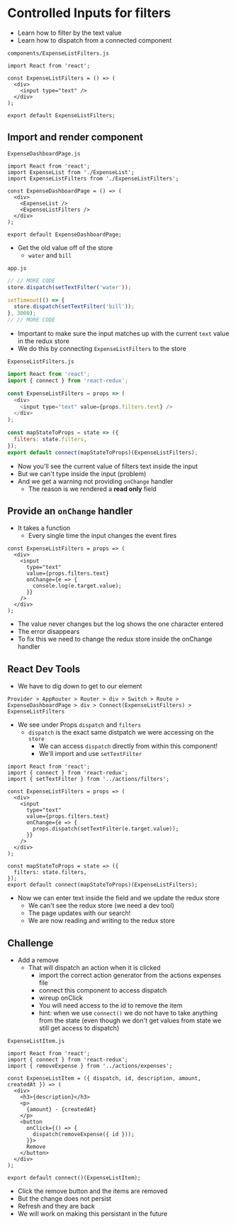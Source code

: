 # Controlled Inputs for filters
* Learn how to filter by the text value
* Learn how to dispatch from a connected component

`components/ExpenseListFilters.js`

```
import React from 'react';

const ExpenseListFilters = () => (
  <div>
    <input type="text" />
  </div>
);

export default ExpenseListFilters;
```

## Import and render component
`ExpenseDashboardPage.js`

```
import React from 'react';
import ExpenseList from './ExpenseList';
import ExpenseListFilters from './ExpenseListFilters';

const ExpenseDashboardPage = () => (
  <div>
    <ExpenseList />
    <ExpenseListFilters />
  </div>
);

export default ExpenseDashboardPage;
```

* Get the old value off of the store
    - `water` and `bill`

`app.js`
```js
// // MORE CODE
store.dispatch(setTextFilter('water'));

setTimeout(() => {
  store.dispatch(setTextFilter('bill'));
}, 3000);
// // MORE CODE
```

* Important to make sure the input matches up with the current `text` value in the redux store
* We do this by connecting `ExpenseListFilters` to the store

`ExpenseListFilters.js`

```js
import React from 'react';
import { connect } from 'react-redux';

const ExpenseListFilters = props => (
  <div>
    <input type="text" value={props.filters.text} />
  </div>
);

const mapStateToProps = state => ({
  filters: state.filters,
});
export default connect(mapStateToProps)(ExpenseListFilters);
```

* Now you'll see the current value of filters text inside the input
* But we can't type inside the input (problem)
* And we get a warning not providing `onChange` handler
    - The reason is we rendered a **read only** field

## Provide an `onChange` handler
* It takes a function
    - Every single time the input changes the event fires

```
const ExpenseListFilters = props => (
  <div>
    <input
      type="text"
      value={props.filters.text}
      onChange={e => {
        console.log(e.target.value);
      }}
    />
  </div>
);
```

* The value never changes but the log shows the one character entered
* The error disappears
* To fix this we need to change the redux store inside the onChange handler

## React Dev Tools
* We have to dig down to get to our element

```
Provider > AppRouter > Router > div > Switch > Route > ExpenseDashboardPage > div > Connect(ExpenseListFilters) > ExpenseListFilters
```

* We see under Props `dispatch` and `filters`
    - `dispatch` is the exact same distpatch we were accessing on the `store`
        + We can access `dispatch` directly from within this component!
        + We'll import and use `setTextFilter`

```
import React from 'react';
import { connect } from 'react-redux';
import { setTextFilter } from '../actions/filters';

const ExpenseListFilters = props => (
  <div>
    <input
      type="text"
      value={props.filters.text}
      onChange={e => {
        props.dispatch(setTextFilter(e.target.value));
      }}
    />
  </div>
);

const mapStateToProps = state => ({
  filters: state.filters,
});
export default connect(mapStateToProps)(ExpenseListFilters);
```

* Now we can enter text inside the field and we update the redux store
    - We can't see the redux store (we need a dev tool)
    - The page updates with our search!
    - We are now reading and writing to the redux store

## Challenge
* Add a remove 
    - That will dispatch an action when it is clicked
        + import the correct action generator from the actions expenses file
        + connect this component to access dispatch
        + wireup onClick
        + You will need access to the id to remove the item
        + hint: when we use `connect()` we do not have to take anything from the state (even though we don't get values from state we still get access to dispatch)

`ExpenseListItem.js`

```
import React from 'react';
import { connect } from 'react-redux';
import { removeExpense } from '../actions/expenses';

const ExpenseListItem = ({ dispatch, id, description, amount, createdAt }) => (
  <div>
    <h3>{description}</h3>
    <p>
      {amount} - {createdAt}
    </p>
    <button
      onClick={() => {
        dispatch(removeExpense({ id }));
      }}>
      Remove
    </button>
  </div>
);

export default connect()(ExpenseListItem);
```

* Click the remove button and the items are removed
* But the change does not persist
* Refresh and they are back
* We will work on making this persistant in the future

